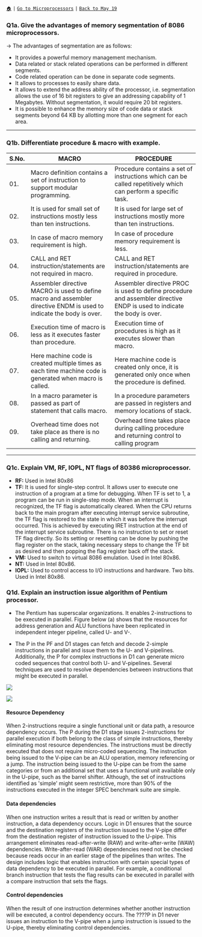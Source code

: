 [`🏠`](/) `|` [`Go to Microprocessors`](/mp/) `|` [`Back to May 19`](/mp/previous-years/may-19/)

### Q1a. Give the advantages of memory segmentation of 8086 microprocessors.

→ The advantages of segmentation are as follows:

* It provides a powerful memory management mechanism.
* Data related or stack related operations can be performed in different segments.
* Code related operation can be done in separate code segments.
* It allows to processes to easily share data.
* It allows to extend the address ability of the processor, i.e. segmentation allows the use of 16 bit registers to give an addressing capability of 1 Megabytes. Without segmentation, it would require 20 bit registers.
* It is possible to enhance the memory size of code data or stack segments beyond 64 KB by allotting more than one segment for each area.

<hr />

### Q1b. Differentiate procedure & macro with example.

| S.No. | MACRO                                                                                                                | PROCEDURE                                                                                                               |
|-------|----------------------------------------------------------------------------------------------------------------------|-------------------------------------------------------------------------------------------------------------------------|
| 01.   | Macro definition contains a set of instruction to support modular programming.                                       | Procedure contains a set of instructions which can be called repetitively which can perform a specific task.            |
| 02.   | It is used for small set of instructions mostly less than ten instructions.                                          | It is used for large set of instructions mostly more than ten instructions.                                             |
| 03.   | In case of macro memory requirement is high.                                                                         | In case of procedure memory requirement is less.                                                                        |
| 04.   | CALL and RET instruction/statements are not required in macro.                                                       | CALL and RET instruction/statements are required in procedure.                                                          |
| 05.   | Assembler directive MACRO is used to define macro and assembler directive ENDM is used to indicate the body is over. | Assembler directive PROC is used to define procedure and assembler directive ENDP is used to indicate the body is over. |
| 06.   | Execution time of macro is less as it executes faster than procedure.                                                | Execution time of procedures is high as it executes slower than macro.                                                  |
| 07.   | Here machine code is created multiple times as each time machine code is generated when macro is called.             | Here machine code is created only once, it is generated only once when the procedure is defined.                        |
| 08.   | In a macro parameter is passed as part of statement that calls macro.                                                | In a procedure parameters are passed in registers and memory locations of stack.                                        |
| 09.   | Overhead time does not take place as there is no calling and returning.                                              | Overhead time takes place during calling procedure and returning control to calling program                             |

<hr />

### Q1c. Explain VM, RF, IOPL, NT flags of 80386 microprocessor.

* **RF:** Used in Intel 80x86
* **TF:** It is used for single-step control. It allows user to execute one instruction of a program at a time for debugging. When TF is set to 1, a program can be run in single-step mode. When an interrupt is recognized, the TF flag is automatically cleared. When the CPU returns back to the main program after executing interrupt service subroutine, the TF flag is restored to the state in which it was before the interrupt occurred. This is achieved by executing IRET instruction at the end of the interrupt service subroutine. There is no instruction to set or reset TF flag directly. So its setting or resetting can be done by pushing the flag register on the stack, taking necessary steps to change the TF bit as desired and then popping the flag register back off the stack.
* **VM:** Used to switch to virtual 8086 emulation. Used in Intel 80x86.
* **NT:** Used in Intel 80x86.
* **IOPL:** Used to control access to I/O instructions and hardware. Two bits. Used in Intel 80x86.

### Q1d. Explain an instruction issue algorithm of Pentium processor.

* The Pentium has superscalar organizations. It enables 2-instructions to be executed in parallel. Figure below (a) shows that the resources for address generation and ALU functions have been replicated in independent integer pipeline, called U- and V-.

* The P in the PF and D1 stages can fetch and decode 2-simple instructions in parallel and issue them to the U- and V-pipelines. Additionally, the P for complex instructions in D1 can generate micro coded sequences that control both U- and V-pipelines. Several techniques are used to resolve dependencies between instructions that might be executed in parallel.

![](https://i.imgur.com/je0ua0m.png)

![](https://i.imgur.com/sakYsMc.png)

#### Resource Dependency

When 2-instructions require a single functional unit or data path, a resource dependency occurs. The P during the D1 stage issues 2-instructions for parallel execution if both belong to the class of simple instructions, thereby eliminating most resource dependencies. The instructions must be directly executed that does not require micro-coded sequencing. The instruction being issued to the V-pipe can be an ALU operation, memory referencing or a jump. The instruction being issued to the U-pipe can be from the same categories or from an additional set that uses a functional unit available only in the U-pipe, such as the barrel shifter. Although, the set of instructions identified as 'simple' might seem restrictive, more than 90% of the instructions executed in the integer SPEC benchmark suite are simple.

#### Data dependencies

When one instruction writes a result that is read or written by another instruction, a data dependency occurs. Logic in D1 ensures that the source and the destination registers of the instruction issued to the V-pipe differ from the destination register of instruction issued to the U-pipe. This arrangement eliminates read-after-write (RAW) and write-after-write (WAW) dependencies. Write-after-read (WAR) dependencies need not be checked because reads occur in an earlier stage of the pipelines than writes. The design includes logic that enables instruction with certain special types of data dependency to be executed in parallel. For example, a conditional branch instruction that tests the flag results can be executed in parallel with a compare instruction that sets the flags.

#### Control dependencies

When the result of one instruction determines whether another instruction will be executed, a control dependency occurs. The ????P in D1 never issues an instruction to the V-pipe when a jump instruction is issued to the U-pipe, thereby eliminating control dependencies.
